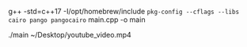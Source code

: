 g++ -std=c++17 -I/opt/homebrew/include `pkg-config --cflags --libs cairo pango pangocairo` main.cpp -o main

./main ~/Desktop/youtube_video.mp4
